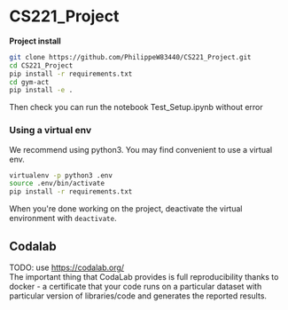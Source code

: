 # CS221_Project  

**Project install**  

```bash
git clone https://github.com/PhilippeW83440/CS221_Project.git
cd CS221_Project
pip install -r requirements.txt
cd gym-act
pip install -e .
```
Then check you can run the notebook Test_Setup.ipynb without error

### Using a virtual env

We recommend using python3. You may find convenient to use a virtual env.

```bash
virtualenv -p python3 .env
source .env/bin/activate
pip install -r requirements.txt
```

When you're done working on the project, deactivate the virtual environment with ```deactivate```.

## Codalab
TODO: use https://codalab.org/  
The important thing that CodaLab provides is full reproducibility thanks to docker - a certificate that your code runs on a particular dataset with particular version of libraries/code and generates the reported results.  
